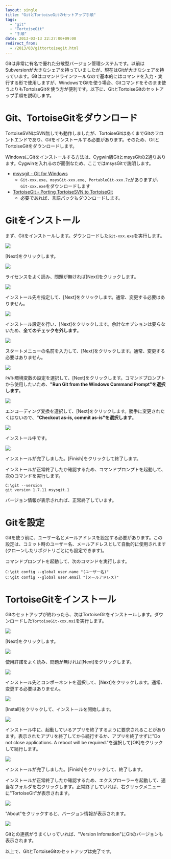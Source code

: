 ```yaml
---
layout: single
title: "GitとTortoiseGitのセットアップ手順"
tags:
  - "git"
  - "TortoiseGit"
  - "手順"
date: 2013-03-13 22:27:00+09:00
redirect_from:
  - /2013/03/gittortoisegit.html
---
```


Gitは非常に有名で優れた分散型バージョン管理システムです。以前はSubversionが大きなシェアを持っていましたが、現在はGitが大きなシェアを持っています。Gitはコマンドラインツールなので基本的にはコマンドを入力・実行する形で使用しますが、WindowsでGitを使う場合、Gitコマンドをそのまま使うよりもTortoiseGitを使う方が便利です。以下に、GitとTortoiseGitのセットアップ手順を説明します。

<!-- more -->

# Git、TortoiseGitをダウンロード

TortoiseSVNはSVN無しでも動作しましたが、TortoiseGitはあくまでGitのフロントエンドであり、Gitをインストールする必要があります。そのため、GitとTortoiseGitをダウンロードします。

WindowsにGitをインストールする方法は、Cygwin版GitとmsysGitの2通りあります。Cygwinを入れるのが面倒なため、ここではmsysGitで説明します。

* [msysgit - Git for Windows](https://code.google.com/p/msysgit/)
    * `Git-xxx.exe`、`msysGit-xxx.exe`、`PortableGit-xxx.7z`がありますが、`Git-xxx.exe`をダウンロードします
* [TortoiseGit - Porting TortoiseSVN to TortoiseGit](https://code.google.com/p/tortoisegit/)
    * 必要であれば、言語パックもダウンロードします。

# Gitをインストール

まず、Gitをインストールします。ダウンロードした`Git-xxx.exe`を実行します。

![](http://3.bp.blogspot.com/-b7_HZcca5RM/UUB2PJ_Az2I/AAAAAAAAAPc/cnOh-pKsZ8c/s1600/WS000000.JPG)

[Next]をクリックします。

![](http://3.bp.blogspot.com/-pY_b8p18nJU/UUB2PMT2IYI/AAAAAAAAAPo/Q2rhS8j8WT8/s1600/WS000001.JPG)

ライセンスをよく読み、問題が無ければ[Next]をクリックします。

![](http://3.bp.blogspot.com/-C4C5BAQN8wc/UUB2PGF1giI/AAAAAAAAAPg/Ixggt3tZwQI/s1600/WS000002.JPG)

インストール先を指定して、[Next]をクリックします。通常、変更する必要はありません。

![](http://1.bp.blogspot.com/-XUAgIGJYQlM/UUB2PonLrAI/AAAAAAAAAR8/aEvXnQqGnjE/s1600/WS000003.JPG)

インストール設定を行い、[Next]をクリックします。余計なオプションは要らないため、**全てのチェックを外します**。

![](http://3.bp.blogspot.com/-LRYQY_72prQ/UUB2PiP57qI/AAAAAAAAASA/fFGMlq8coG0/s1600/WS000005.JPG)

スタートメニューの名前を入力して、[Next]をクリックします。通常、変更する必要はありません。

![](http://1.bp.blogspot.com/-OgM-ys3ZKOc/UUB2QPp3QLI/AAAAAAAAAQY/TR3ueP4BMcE/s1600/WS000006.JPG)

`PATH`環境変数の設定を選択して、[Next]をクリックします。コマンドプロンプトから使用したいため、**"Run Git from the Windows Command Prompt"を選択します**。

![](http://2.bp.blogspot.com/-erJ9cp1iMuA/UUB2QNz4xII/AAAAAAAAAQA/sVJomMfEaCA/s1600/WS000007.JPG)

エンコーディング変換を選択して、[Next]をクリックします。勝手に変更されたくはないので、**"Checkout as-is, commit as-is"を選択します**。

![](http://3.bp.blogspot.com/-H2Ugc-34Xt4/UUB2QpB9fHI/AAAAAAAAAQU/1jMj8R26qLY/s1600/WS000008.JPG)

インストール中です。

![](http://2.bp.blogspot.com/-t2F9OCnY8FU/UUB2QkkPooI/AAAAAAAAAQM/CqnJpNlKTCA/s1600/WS000009.JPG)

インストールが完了しました。[Finish]をクリックして終了します。

インストールが正常終了したか確認するため、コマンドプロンプトを起動して、次のコマンドを実行します。

```
C:\git --version
git version 1.7.11 msysgit.1
```

バージョン情報が表示されれば、正常終了しています。

# Gitを設定

Gitを使う前に、ユーザー名とメールアドレスを設定する必要があります。この設定は、コミット時のユーザー名、メールアドレスとして自動的に使用されます(クローンしたリポジトリごとにも設定できます)。

コマンドプロンプトを起動して、次のコマンドを実行します。

```
C:\git config --global user.name "(ユーザー名)"
C:\git config --global user.email "(メールアドレス)"
```

# TortoiseGitをインストール

Gitのセットアップが終わったら、次はTortoiseGitをインストールします。ダウンロードした`TortoiseGit-xxx.msi`を実行します。

![](http://1.bp.blogspot.com/-A9Qo9xHTUzY/UUB2Qt3VYTI/AAAAAAAAAQc/Do8E6diNK3k/s1600/WS000010.JPG)

[Next]をクリックします。

![](http://3.bp.blogspot.com/-7Xf03Ra2W3c/UUB2RGngCMI/AAAAAAAAARs/vUPt_vCY6Rw/s1600/WS000011.JPG)

使用許諾をよく読み、問題が無ければ[Next]をクリックします。

![](http://4.bp.blogspot.com/-EjeSLUg1sMo/UUB2RFyqhYI/AAAAAAAAASE/x5PZigWMDro/s1600/WS000012.JPG)

インストール先とコンポーネントを選択して、[Next]をクリックします。通常、変更する必要はありません。

![](http://4.bp.blogspot.com/-9hXgv_jLTak/UUB2RB0U64I/AAAAAAAAAQw/7KPmDsVp0RU/s1600/WS000013.JPG)

[Install]をクリックして、インストールを開始します。

![](http://2.bp.blogspot.com/-GRXT0E9jGV8/UUB2Rj1pDoI/AAAAAAAAARo/YfcoNbJhtPg/s1600/WS000014.JPG)

インストール中に、起動しているアプリを終了するように要求されることがあります。表示されたアプリを終了してから続行するか、アプリを終了せずに"Do not close applications. A reboot will be required."を選択して[OK]をクリックして続行します。

![](http://1.bp.blogspot.com/-sdaDi4h_29g/UUB2R57_GJI/AAAAAAAAARg/4j6DypRnbTU/s1600/WS000016.JPG)

インストールが完了しました。[Finish]をクリックして、終了します。

インストールが正常終了したか確認するため、エクスプローラーを起動して、適当なフォルダを右クリックします。正常終了していれば、右クリックメニューに"TortoiseGit"が表示されます。

![](http://4.bp.blogspot.com/-Jb3oZMG-zLU/UUB2Sk6h_GI/AAAAAAAAASM/tjB_URTb3NQ/s1600/WS000019.JPG)

"About"をクリックすると、バージョン情報が表示されます。

![](http://1.bp.blogspot.com/-BaFhjENl6io/UUB2SgPXucI/AAAAAAAAARY/G1VTuLzgTwE/s1600/WS000020.JPG)

Gitとの連携がうまくいっていれば、"Version Infomation"にGitのバージョンも表示されます。

以上で、GitとTortoiseGitのセットアップは完了です。
